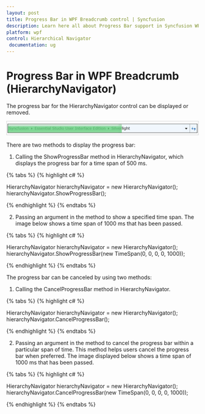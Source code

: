 ```yaml
---
layout: post
title: Progress Bar in WPF Breadcrumb control | Syncfusion
description: Learn here all about Progress Bar support in Syncfusion WPF Breadcrumb (HierarchyNavigator) control and more.
platform: wpf
control: Hierarchical Navigator
 documentation: ug
---
```


# Progress Bar in WPF Breadcrumb (HierarchyNavigator)

The progress bar for the HierarchyNavigator control can be displayed or removed.

![Progress-Bar_img1](Progress-Bar_images/Progress-Bar_img1.png)



There are two methods to display the progress bar:

1. Calling the ShowProgressBar method in HierarchyNavigator, which displays the progress bar for a time span of 500 ms.

{% tabs %}
{% highlight c# %}

HierarchyNavigator hierarchyNavigator = new HierarchyNavigator();
hierarchyNavigator.ShowProgressBar();

{% endhighlight %}
{% endtabs %}

2. Passing an argument in the method to show a specified time span.  The image below shows a time span of 1000 ms that has been passed.

{% tabs %}
{% highlight c# %}

HierarchyNavigator hierarchyNavigator = new HierarchyNavigator();
hierarchyNavigator.ShowProgressBar(new TimeSpan(0, 0, 0, 0, 1000));

{% endhighlight %}
{% endtabs %}

The progress bar can be canceled by using two methods:

1. Calling the CancelProgressBar method in HierarchyNavigator.

{% tabs %}
{% highlight c# %}

HierarchyNavigator hierarchyNavigator = new HierarchyNavigator();
hierarchyNavigator.CancelProgressBar();

{% endhighlight %}
{% endtabs %}

2. Passing an argument in the method to cancel the progress bar within a particular span of time. This method helps users cancel the progress bar when preferred. The image displayed below shows a time span of 1000 ms that has been passed.

{% tabs %}
{% highlight c# %}

HierarchyNavigator hierarchyNavigator = new HierarchyNavigator();
hierarchyNavigator.CancelProgressBar(new TimeSpan(0, 0, 0, 0, 1000));

{% endhighlight %}
{% endtabs %}
